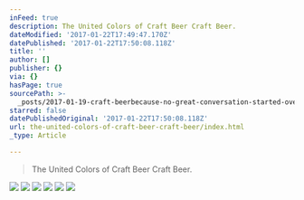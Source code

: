 ```yaml
---
inFeed: true
description: The United Colors of Craft Beer Craft Beer.
dateModified: '2017-01-22T17:49:47.170Z'
datePublished: '2017-01-22T17:50:08.118Z'
title: ''
author: []
publisher: {}
via: {}
hasPage: true
sourcePath: >-
  _posts/2017-01-19-craft-beerbecause-no-great-conversation-started-over-a-sala.md
starred: false
datePublishedOriginal: '2017-01-22T17:50:08.118Z'
url: the-united-colors-of-craft-beer-craft-beer/index.html
_type: Article

---
```

> The United Colors of Craft Beer Craft Beer.

![](https://the-grid-user-content.s3-us-west-2.amazonaws.com/89ba37e1-35dd-49a2-8c95-1deac2aa8236.jpg)
![](https://the-grid-user-content.s3-us-west-2.amazonaws.com/26658230-4753-481e-8b93-7cdc30681c0a.jpg)
![](https://the-grid-user-content.s3-us-west-2.amazonaws.com/986ed965-8340-46bc-b4ce-a52f9d8cd48a.jpg)
![](https://the-grid-user-content.s3-us-west-2.amazonaws.com/601fcfb8-ada1-4784-b4db-cbf2aa48a95b.jpg)
![](https://the-grid-user-content.s3-us-west-2.amazonaws.com/6c88a0fc-f1c2-4121-8d59-1868d7c41977.jpg)
![](https://the-grid-user-content.s3-us-west-2.amazonaws.com/f1bc6e90-637e-4657-84ce-ae840d6f817c.jpg)